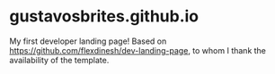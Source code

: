 # gustavosbrites.github.io

My first developer landing page!
Based on https://github.com/flexdinesh/dev-landing-page, to whom I thank the availability of the template.
